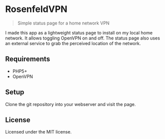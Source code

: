 # RosenfeldVPN

> Simple status page for a home network VPN

I made this app as a lightweight status page to install on my local home network. It allows toggling OpenVPN on and off. The status page also uses an external service to grab the perceived location of the network.

## Requirements

- PHP5+
- OpenVPN 

## Setup

Clone the git repository into your webserver and visit the page.

## License

Licensed under the MIT license.
